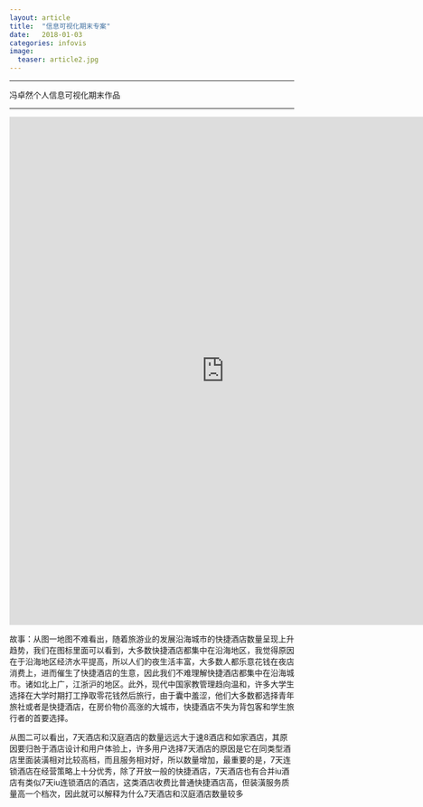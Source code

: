 ```yaml
---
layout: article
title:  "信息可视化期末专案"
date:   2018-01-03 
categories: infovis
image:
  teaser: article2.jpg
---
```

---
冯卓然个人信息可视化期末作品 

--------
<iframe src="https://public.tableau.com/views/Hotel_11/1?:embed=y&:display_count=yes&publish=yes/Dashboard1?:showVizHome=no&:embed=truehttps://public.tableau.com/shared/DJPSG6CX9?:display_count=yes" width="760px" height="900px" frameborder="0"></iframe>

故事：从图一地图不难看出，随着旅游业的发展沿海城市的快捷酒店数量呈现上升趋势，我们在图标里面可以看到，大多数快捷酒店都集中在沿海地区，我觉得原因在于沿海地区经济水平提高，所以人们的夜生活丰富，大多数人都乐意花钱在夜店消费上，进而催生了快捷酒店的生意，因此我们不难理解快捷酒店都集中在沿海城市。诸如北上广，江浙沪的地区。此外，现代中国家教管理趋向温和，许多大学生选择在大学时期打工挣取零花钱然后旅行，由于囊中羞涩，他们大多数都选择青年旅社或者是快捷酒店，在房价物价高涨的大城市，快捷酒店不失为背包客和学生旅行者的首要选择。

从图二可以看出，7天酒店和汉庭酒店的数量远远大于速8酒店和如家酒店，其原因要归咎于酒店设计和用户体验上，许多用户选择7天酒店的原因是它在同类型酒店里面装潢相对比较高档，而且服务相对好，所以数量增加，最重要的是，7天连锁酒店在经营策略上十分优秀，除了开放一般的快捷酒店，7天酒店也有合并iu酒店有类似7天iu连锁酒店的酒店，这类酒店收费比普通快捷酒店高，但装潢服务质量高一个档次，因此就可以解释为什么7天酒店和汉庭酒店数量较多

